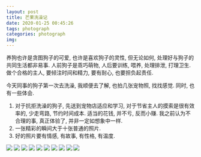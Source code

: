 ```yaml
---
layout: post
title: 芒果洗澡记
date: 2020-01-25 00:45:26
tags: photograph
categories: photograph
img: 
---
```


养狗也许是贪图狗子的可爱, 也许是喜欢狗子的灵性, 但无论如何, 处理好与狗子的共同生活都非易事. 人前狗子是乖巧萌物, 人后要训练, 喂养, 处理排泄, 打理卫生. 做个合格的主人, 要倾注时间和精力, 要有耐心, 也要担负起责任.

今天同事的狗子第一次去洗澡, 我顺便去了解, 也拍几张宠物照, 找找感觉. 同时, 也有一些体会.

1. 对于抗拒洗澡的狗子, 先送到宠物店适应和学习, 对于节省主人的摸索是很有效率的, 少走弯路, 节约时间成本. 适当的花钱, 并不亏, 反而小赚. 我之前认为不合理的事, 真正体验了, 并非一定如想象中一样.
2. 一张精彩的瞬间大于十张普通的照片. 
3. 好的照片要有情感, 有故事, 有性格, 有温度.



![](/assets/芒果洗澡记/1.jpg)
![](/assets/芒果洗澡记/2.jpg)
![](/assets/芒果洗澡记/3.jpg)
![](/assets/芒果洗澡记/4.jpg)
![](/assets/芒果洗澡记/5.jpg)
![](/assets/芒果洗澡记/6.jpg)
![](/assets/芒果洗澡记/7.jpg)
![](/assets/芒果洗澡记/8.jpg)
![](/assets/芒果洗澡记/9.jpg)
![](http://pic.cyz.ink/芒果洗澡记/10.jpg)


